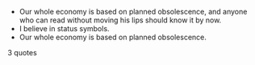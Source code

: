  - Our whole economy is based on planned obsolescence, and anyone who can read without moving his lips should know it by now.
 - I believe in status symbols.
 - Our whole economy is based on planned obsolescence.

3 quotes